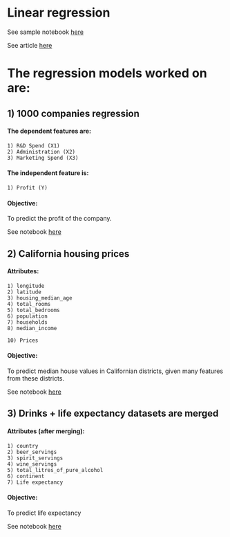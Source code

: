 # Linear regression
See sample notebook [here](https://github.com/jayashree8/Machine_learning_supervised_models/blob/master/Regression%20models/LinearRegression.ipynb)

See article [here](https://jayashree8.medium.com/helping-bloom-e-commerce-business-using-linear-regression-python-7de8f2334fb5)


# The regression models worked on are:

## 1) 1000 companies regression

#### The dependent features are:

    1) R&D Spend (X1)
    2) Administration (X2)
    3) Marketing Spend (X3)

#### The independent feature is:

    1) Profit (Y)

#### Objective:

To predict the profit of the company.

See notebook [here](https://github.com/jayashree8/Machine_learning_supervised_models/blob/master/Regression%20models/1000%20companies%20regression/1000_companies_regression.ipynb)

## 2) California housing prices

#### Attributes:

    1) longitude
    2) latitude
    3) housing_median_age
    4) total_rooms
    5) total_bedrooms
    6) population
    7) households
    8) median_income

    10) Prices

#### Objective:

To predict median house values in Californian districts, given many features from these districts.

See notebook [here](https://github.com/jayashree8/Machine_learning_supervised_models/blob/master/Regression%20models/california%20housing%20prices/California%20housing%20prices.ipynb)

## 3) Drinks + life expectancy datasets are merged

#### Attributes (after merging):

    1) country    
    2) beer_servings    
    3) spirit_servings    
    4) wine_servings    
    5) total_litres_of_pure_alcohol    
    6) continent    
    7) Life expectancy

#### Objective:

To predict life expectancy

See notebook [here](https://github.com/jayashree8/Machine_learning_supervised_models/blob/master/Regression%20models/Drinks%2Blife%20expectancy%20regression/drinks%20life%20expect%20merge%20Linear%20reg.ipynb)